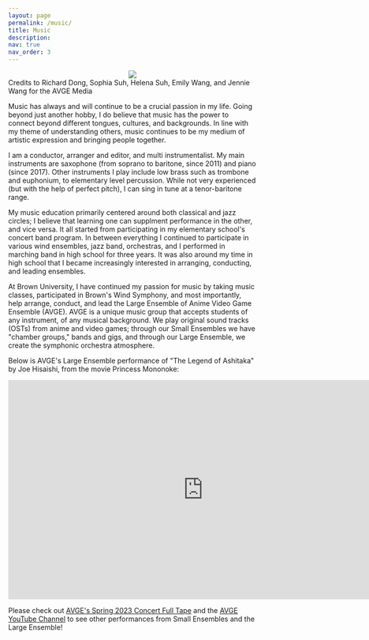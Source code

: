 ```yaml
---
layout: page
permalink: /music/
title: Music
description:
nav: true
nav_order: 3
---
```

<center><img src="https://johanndizon.github.io/assets/img/IMG_0015.jpg"></center>
<div class="caption">Credits to Richard Dong, Sophia Suh, Helena Suh, Emily Wang, and Jennie Wang for the AVGE Media</div>

Music has always and will continue to be a crucial passion in my life. Going beyond just another hobby, I do believe that music has the power to connect beyond different tongues, cultures, and backgrounds. In line with my theme of understanding others, music continues to be my medium of artistic expression and bringing people together.

I am a conductor, arranger and editor, and multi instrumentalist. My main instruments are saxophone (from soprano to baritone, since 2011) and piano (since 2017). Other instruments I play include low brass such as trombone and euphonium, to elementary level percussion. While not very experienced (but with the help of perfect pitch), I can sing in tune at a tenor-baritone range.

My music education primarily centered around both classical and jazz circles; I believe that learning one can supplment performance in the other, and vice versa. It all started from participating in my elementary school's concert band program. In between everything I continued to participate in various wind ensembles, jazz band, orchestras, and I performed in marching band in high school for three years. It was also around my time in high school that I became increasingly interested in arranging, conducting, and leading ensembles.

At Brown University, I have continued my passion for music by taking music classes, participated in Brown's Wind Symphony, and most importantly, help arrange, conduct, and lead the Large Ensemble of Anime Video Game Ensemble (AVGE). AVGE is a unique music group that accepts students of any instrument, of any musical background. We play original sound tracks (OSTs) from anime and video games; through our Small Ensembles we have "chamber groups," bands and gigs, and through our Large Ensemble, we create the symphonic orchestra atmosphere.

Below is AVGE's Large Ensemble performance of "The Legend of Ashitaka" by Joe Hisaishi, from the movie Princess Mononoke:
<br>   
<center><iframe width="790" height="444.3749999955" src="https://www.youtube.com/embed/hSarLoapA5E" title="YouTube video player" frameborder="0" allow="accelerometer; autoplay; clipboard-write; encrypted-media; gyroscope; picture-in-picture; web-share" allowfullscreen></iframe></center>

Please check out [AVGE's Spring 2023 Concert Full Tape](https://youtu.be/TvJcUlYw0YI) and the [AVGE YouTube Channel](https://www.youtube.com/@brownavge) to see other performances from Small Ensembles and the Large Ensemble!
